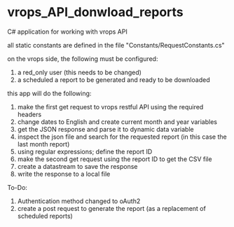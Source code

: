 # vrops_API_donwload_reports
C# application for working with vrops API

all static constants are defined in the file "Constants/RequestConstants.cs"


on the vrops side, the following must be configured:
1. a red_only user (this needs to be changed)
2. a scheduled a report to be generated and ready to be downloaded


this app will do the following:
1. make the first get request to vrops restful API using the required headers
2. change dates to English and create current month and year variables
3. get the JSON response and parse it to dynamic data variable
4. inspect the json file and search for the requested report (in this case the last month report)
5. using regular expressions; define the report ID
6. make the second get request using the report ID to get the CSV file
7. create a datastream to save the response
8. write the response to a local file 


To-Do:
1. Authentication method changed to oAuth2
2. create a post request to generate the report (as a replacement of scheduled reports)
